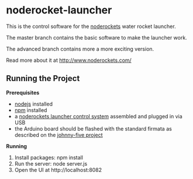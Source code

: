 noderocket-launcher
===================

This is the control software for the [noderockets](http://www.noderockets.com/) water rocket launcher.

The master branch contains the basic software to make the launcher work.

The advanced branch contains more a more exciting version.

Read more about it at http://www.noderockets.com/

Running the Project
-------------------
__Prerequisites__

- [nodejs](http://nodejs.org/) installed
- [npm](https://www.npmjs.org/) installed
- a [noderockets launcher control system](http://www.noderockets.com/launcher_control.html) assembled and plugged in via USB
- the Arduino board should be flashed with the standard firmata as described on the [johnny-five project](https://github.com/rwaldron/johnny-five)

__Running__

1. Install packages:
    npm install
2. Run the server:
    node server.js
3. Open the UI at http://localhost:8082
